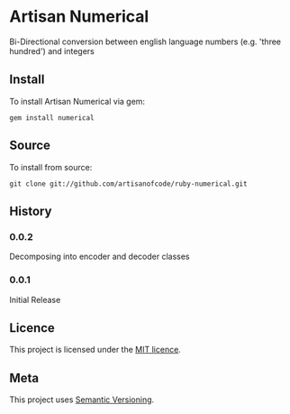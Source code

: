 # Artisan Numerical

Bi-Directional conversion between english language numbers (e.g.  'three hundred') and integers

## Install

To install Artisan Numerical via gem:

    gem install numerical

## Source

To install from source:

    git clone git://github.com/artisanofcode/ruby-numerical.git

## History

### 0.0.2

Decomposing into encoder and decoder classes

### 0.0.1

Initial Release

## Licence

This project is licensed under the [MIT licence][licence].

## Meta

This project uses [Semantic Versioning][semver].

[semver]: http://semver.org/ "Semantic Versioning"
[licence]: http://dan.mit-license.org/ "MIT licence"
